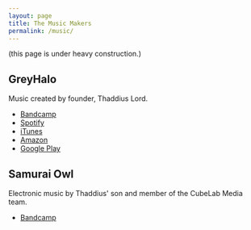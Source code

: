 ```yaml
---
layout: page
title: The Music Makers
permalink: /music/
---
```

(this page is under heavy construction.)

## GreyHalo
Music created by founder, Thaddius Lord. 

* <a href="http://greyhalo.bandcamp.com" target="_blank">Bandcamp</a>
* <a href="https://open.spotify.com/artist/69jkUY28EDtvRWa2HR0nH6" target="_blank">Spotify</a>
* <a href="https://music.apple.com/us/artist/greyhalo/1515702776" target="_blank">iTunes</a>
* <a href="https://www.amazon.com/s?k=GreyHalo&i=digital-music&search-type=ss&ref=ntt_srch_drd_B089B3FVZD" target="_blank">Amazon</a>
* <a href="https://play.google.com/store/music/artist?id=A2vu5uuftmqdhq6qwgvvboojose">Google Play</a>

## Samurai Owl
Electronic music by Thaddius' son and member of the CubeLab Media team. 

* <a href="https://samuraiowl.bandcamp.com/" target="_blank">Bandcamp</a>
